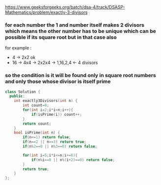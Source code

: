https://www.geeksforgeeks.org/batch/dsa-4/track/DSASP-Mathematics/problem/exactly-3-divisors

### for each number the 1 and number itself makes 2 divisors which means the other number has to be unique which can be possible if its square root but in that case also

for example :

- 4 -> 2x2 ok
- 16 -> 4x4 -> 2x2x4 -> 1,16,2,4 <- 4 divisors

### so the condition is it will be found only in square root numbers and only those whose divisor is itself prime

```cpp
class Solution {
  public:
    int exactly3Divisors(int n) {
        int count=0;
        for(int i=2;i*i<n;i++){
            if(isPrime(i)) count++;
        }
        return count;
    }
    bool isPrime(int n) {
        if(n<=1) return false;
        if(n==2 || n==3) return true;
        if(n%2==0 || n%3==0) return false;

        for(int i=5;i*i<=n;i+=6){
            if(n%i==0 || n%(i+2)==0) return false;
        }
        return true;
    }
};
```
